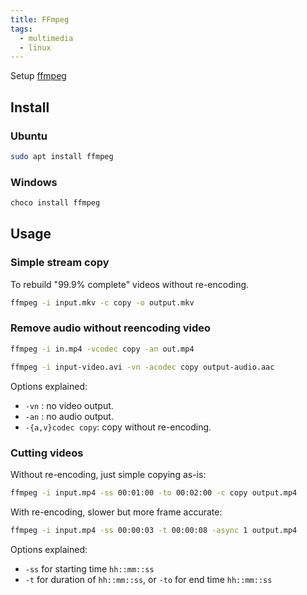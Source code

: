 ```yaml
---
title: FFmpeg
tags:
  - multimedia
  - linux
---
```


Setup [ffmpeg](https://ffmpeg.org)

## Install

### Ubuntu

```sh
sudo apt install ffmpeg
```

### Windows

```powershell
choco install ffmpeg
```

## Usage

### Simple stream copy

To rebuild "99.9% complete" videos without re-encoding.

```sh
ffmpeg -i input.mkv -c copy -o output.mkv
```
### Remove audio without reencoding video

```sh
ffmpeg -i in.mp4 -vcodec copy -an out.mp4
```

```sh
ffmpeg -i input-video.avi -vn -acodec copy output-audio.aac
```

Options explained:

- `-vn` : no video output.
- `-an` : no audio output.
- `-{a,v}codec copy`: copy without re-encoding.

### Cutting videos

Without re-encoding, just simple copying as-is:

```sh
ffmpeg -i input.mp4 -ss 00:01:00 -to 00:02:00 -c copy output.mp4
```

With re-encoding, slower but more frame accurate:

```sh
ffmpeg -i input.mp4 -ss 00:00:03 -t 00:00:08 -async 1 output.mp4
```

Options explained:
- `-ss` for starting time `hh::mm::ss`
- `-t` for duration of `hh::mm::ss`, or `-to` for end time `hh::mm::ss`
